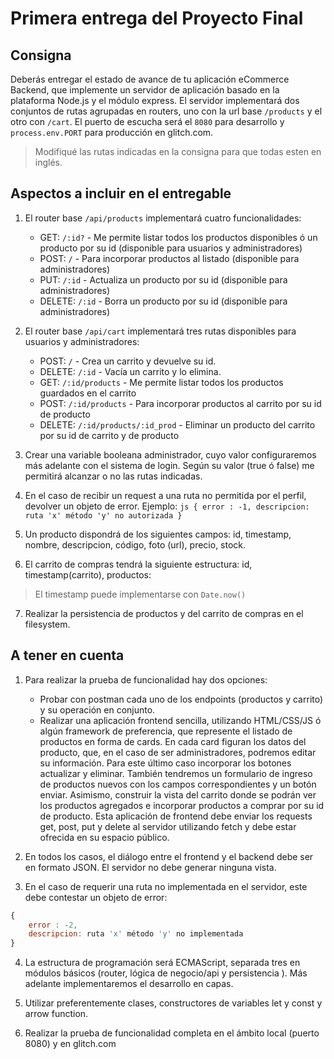 # Primera entrega del Proyecto Final

## Consigna

Deberás entregar el estado de avance de tu aplicación eCommerce Backend, que implemente un servidor de aplicación basado en la plataforma Node.js y el módulo express. El servidor implementará dos conjuntos de rutas agrupadas en routers, uno con la url base `/products` y el otro con `/cart`. El puerto de escucha será el `8080` para desarrollo y `process.env.PORT` para producción en glitch.com.

> Modifiqué las rutas indicadas en la consigna para que todas esten en inglés.

## Aspectos a incluir en el entregable

1) El router base `/api/products` implementará cuatro funcionalidades:
    - GET: `/:id?` - Me permite listar todos los productos disponibles ó un producto por su id (disponible para usuarios y administradores)
    - POST: `/` - Para incorporar productos al listado (disponible para administradores)
    - PUT: `/:id` - Actualiza un producto por su id (disponible para administradores)
    - DELETE: `/:id` - Borra un producto por su id (disponible para administradores)

2) El router base `/api/cart` implementará tres rutas disponibles para usuarios y administradores:
    - POST: `/` - Crea un carrito y devuelve su id.
    - DELETE: `/:id` - Vacía un carrito y lo elimina.
    - GET: `/:id/products` - Me permite listar todos los productos guardados en el carrito
    - POST: `/:id/products` - Para incorporar productos al carrito por su id de producto
    - DELETE: `/:id/products/:id_prod` - Eliminar un producto del carrito por su id de carrito y de producto

3) Crear una variable booleana administrador, cuyo valor configuraremos más adelante con el sistema de login. Según su valor (true ó false) me permitirá alcanzar o no las rutas indicadas. 

4) En el caso de recibir un request a una ruta no permitida por el perfil, devolver un objeto de error. Ejemplo: 
```js { error : -1, descripcion: ruta 'x' método 'y' no autorizada }```

5) Un producto dispondrá de los siguientes campos:  id, timestamp, nombre, descripcion, código, foto (url), precio, stock.

6) El carrito de compras tendrá la siguiente estructura: id, timestamp(carrito), productos: 

> El timestamp puede implementarse con `Date.now()`

7) Realizar la persistencia de productos y del carrito de compras en el filesystem.

## A tener en cuenta

1) Para realizar la prueba de funcionalidad hay dos opciones:
    - Probar con postman cada uno de los endpoints (productos y carrito) y su operación en conjunto.
    - Realizar una aplicación frontend sencilla, utilizando HTML/CSS/JS ó algún framework de preferencia, que represente el listado de productos en forma de cards. En cada card figuran los datos del producto, que, en el caso de ser administradores, podremos editar su información. Para este último caso incorporar los botones actualizar y eliminar. También tendremos un formulario de ingreso de productos nuevos con los campos correspondientes y un botón enviar. Asimismo, construir la vista del carrito donde se podrán ver los productos agregados e incorporar productos a comprar por su id de producto. Esta aplicación de frontend debe enviar los requests get, post, put y delete al servidor utilizando fetch y debe estar ofrecida en su espacio público.

2) En todos los casos, el diálogo entre el frontend y el backend debe ser en formato JSON. El servidor no debe generar ninguna vista.

3) En el caso de requerir una ruta no implementada en el servidor, este debe contestar un objeto de error: 
```js
{
    error : -2,
    descripcion: ruta 'x' método 'y' no implementada
}
```

4) La estructura de programación será ECMAScript, separada tres en módulos básicos (router, lógica de negocio/api y persistencia ). Más adelante implementaremos el desarrollo en capas. 

5) Utilizar preferentemente clases, constructores de variables let y const y arrow function.

6) Realizar la prueba de funcionalidad completa en el ámbito local (puerto 8080) y en glitch.com